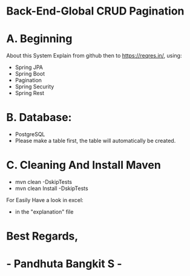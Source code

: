 # Back-End-Global CRUD Pagination

# A. Beginning
About this System Explain from github then to https://reqres.in/, using:
- Spring JPA
- Spring Boot
- Pagination
- Spring Security
- Spring Rest

# B. Database:
- PostgreSQL
- Please make a table first, the table will automatically be created.

# C. Cleaning And Install Maven
- mvn clean -DskipTests
- mvn clean Install -DskipTests

For Easily Have a look in excel:
- in the "explanation" file

# Best Regards,
# - Pandhuta Bangkit S -
